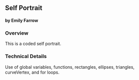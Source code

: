 ## Self Portrait
#### by Emily Farrow



### Overview
This is a coded self portrait. 


### Technical Details

Use of global variables, functions, rectangles, ellipses, triangles, curveVertex, and for loops. 